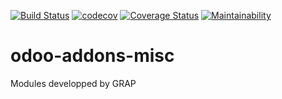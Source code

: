 [![Build Status](https://travis-ci.org/grap/odoo-addons-misc.svg?branch=8.0)](https://travis-ci.org/grap/odoo-addons-misc?branch=8.0)
[![codecov](https://codecov.io/gh/grap/odoo-addons-misc/branch/8.0/graph/badge.svg)](https://codecov.io/gh/grap/odoo-addons-misc)
[![Coverage Status](https://coveralls.io/repos/github/grap/odoo-addons-misc/badge.svg?branch=8.0)](https://coveralls.io/github/grap/odoo-addons-misc?branch=8.0)
[![Maintainability](https://api.codeclimate.com/v1/badges/ba837d5344c35d503be2/maintainability)](https://codeclimate.com/github/grap/odoo-addons-misc/maintainability)

odoo-addons-misc
================

Modules developped by GRAP
